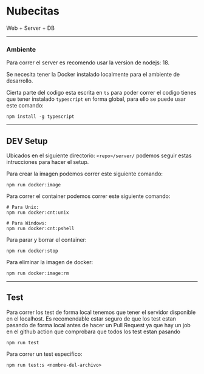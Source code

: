 # Nubecitas
Web + Server + DB

---

### Ambiente

Para correr el server es recomendo usar la version de nodejs: 18.

Se necesita tener la Docker instalado localmente para el ambiente de desarrollo.

Cierta parte del codigo esta escrita en `ts` para poder correr el codigo tienes que tener instalado `typescript` en forma global, para ello se puede usar este comando:

```
npm install -g typescript
```

--- 

## DEV Setup

Ubicados en el siguiente directorio: `<repo>/server/` podemos seguir estas intrucciones para hacer el setup.

Para crear la imagen podemos correr este siguiente comando:

```
npm run docker:image
```

Para correr el container podemos correr este siguiente comando:

```
# Para Unix:
npm run docker:cnt:unix

# Para Windows:
npm run docker:cnt:pshell
```

Para parar y borrar el container:

```
npm run docker:stop
```
Para eliminar la imagen de docker:

```
npm run docker:image:rm
```
---
## Test
Para correr los test de forma local tenemos que tener el servidor disponible en el localhost. Es recomendable estar seguro de que los test estan pasando de forma local antes de hacer un Pull Request ya que hay un job en el github action que comprobara que todos los test estan pasando

```
npm run test
```

Para correr un test especifico:

```
npm run test:s <nombre-del-archivo>
```
